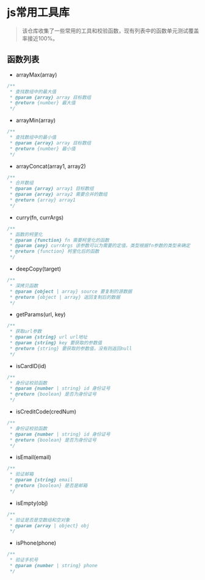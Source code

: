 # js常用工具库

> 该仓库收集了一些常用的工具和校验函数，现有列表中的函数单元测试覆盖率接近100%。

## 函数列表
- arrayMax(array)
```js
/**
 * 查找数组中的最大值
 * @param {array} array 目标数组
 * @return {number} 最大值
 */
```

- arrayMin(array)
```js
/**
 * 查找数组中的最小值
 * @param {array} array 目标数组
 * @return {number} 最小值
 */
```

- arrayConcat(array1, array2)
```js
/**
 * 合并数组
 * @param {array} array1 目标数组
 * @param {array} array2 需要合并的数组
 * @return {array} array1
 */
```

- curry(fn, currArgs)
``` js
/**
 * 函数的柯里化
 * @param {function} fn 需要柯里化的函数
 * @param {any} currArgs 该参数可以为需要的定值，类型根据fn参数的类型来确定
 * @return {function} 柯里化后的函数
 */
```

- deepCopy(target)
``` js
/**
 * 深拷贝函数
 * @param {object | array} source 要复制的源数据
 * @return {object | array} 返回复制后的数据
 */
```

- getParams(url, key)
``` js
/**
 * 获取url参数
 * @param {string} url url地址
 * @param {string} key 要获取的参数值
 * @return {string} 要获取的参数值，没有则返回null
 */
```

- isCardID(id)
``` js
/**
 * 身份证校验函数
 * @param {number | string} id 身份证号
 * @return {boolean} 是否为身份证号
 */
```

- isCreditCode(credNum)
``` js
/**
 * 身份证校验函数
 * @param {number | string} id 身份证号
 * @return {boolean} 是否为身份证号
 */
```

- isEmail(email)
``` js
/**
 * 验证邮箱
 * @param {string} email
 * @return {boolean} 是否是邮箱
 */
```

- isEmpty(obj)
``` js
/**
 * 验证是否是空数组和空对象
 * @param {array | object} obj
 */
```

- isPhone(phone)
``` js
/**
 * 验证手机号
 * @param {number | string} phone
 */
```

